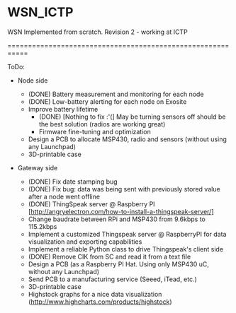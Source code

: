 # WSN_ICTP
WSN Implemented from scratch. Revision 2 - working at ICTP

===========================================================

ToDo:
+ Node side
  - (DONE) Battery measurement and monitoring for each node
  - (DONE) Low-battery alerting for each node on Exosite
  - Improve battery lifetime
    * (DONE) [Nothing to fix :'(] May be turning sensors off should be the best solution (radios are working great)
    * Firmware fine-tuning and optimization
  - Design a PCB to allocate MSP430, radio and sensors (without using any Launchpad)
  - 3D-printable case


+ Gateway side
  - (DONE) Fix date stamping bug
  - (DONE) Fix bug: data was being sent with previously stored value after a node went offline
  - (DONE) ThingSpeak server @ Raspberry PI [http://angryelectron.com/how-to-install-a-thingspeak-server/]
  - Change baudrate between RPi and MSP430 from 9.6kbps to 115.2kbps
  - Implement a customized Thingspeak server @ RaspberryPI for data visualization and exporting capabilities
  - Implement a reliable Python class to drive Thingspeak's client side
  - (DONE) Remove CIK from SC and read it from a text file
  - Design a PCB (as a Raspberry PI Hat. Using only MSP430 uC, without any Launchpad)
  - Send PCB to a manufacturing service (Seeed, iTead, etc.)
  - 3D-printable case
  - Highstock graphs for a nice data visualization (http://www.highcharts.com/products/highstock)
